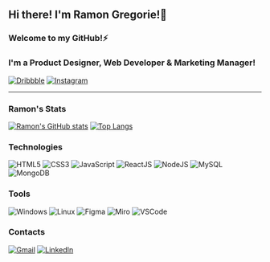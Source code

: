 ## Hi there! I'm Ramon Gregorie!👋

### Welcome to my GitHub!⚡
### I'm a Product Designer, Web Developer & Marketing Manager!

[![Dribbble](https://img.shields.io/badge/Dribbble-EA4C89?style=for-the-badge&logo=dribbble&logoColor=white)](https://www.dribbble.com/ramongregorie)
[![Instagram](https://img.shields.io/badge/Instagram-E4405F?style=for-the-badge&logo=instagram&logoColor=white)](https://www.instagram.com/ramongregorie)

---

### Ramon's Stats
[![Ramon's GitHub stats](https://github-readme-stats.vercel.app/api?username=ramongregorie&show_icons=true&theme=github_dark&hide_title=true&rank_icon=github&ring_color=default&icon_color=default)](https://github.com/ramongregorie/github-readme-stats)
[![Top Langs](https://github-readme-stats.vercel.app/api/top-langs/?username=ramongregorie&layout=compact&theme=github_dark)](https://github.com/ramongregorie/github-readme-stats)

### Technologies
![HTML5](https://img.shields.io/badge/HTML5-E34F26?style=for-the-badge&logo=html5&logoColor=white)
![CSS3](https://img.shields.io/badge/CSS3-1572B6?style=for-the-badge&logo=css3&logoColor=white)
![JavaScript](https://img.shields.io/badge/JavaScript-323330?style=for-the-badge&logo=javascript&logoColor=F7DF1E)
![ReactJS](https://img.shields.io/badge/React-20232A?style=for-the-badge&logo=react&logoColor=61DAFB)
![NodeJS](https://img.shields.io/badge/Node%20js-339933?style=for-the-badge&logo=nodedotjs&logoColor=white)
![MySQL](https://img.shields.io/badge/MySQL-005C84?style=for-the-badge&logo=mysql&logoColor=white)
![MongoDB](	https://img.shields.io/badge/MongoDB-4EA94B?style=for-the-badge&logo=mongodb&logoColor=white)

### Tools
![Windows](https://img.shields.io/badge/Windows-0078D6?style=for-the-badge&logo=windows&logoColor=white)
![Linux](https://img.shields.io/badge/Linux-FCC624?style=for-the-badge&logo=linux&logoColor=black)
![Figma](https://img.shields.io/badge/Figma-F24E1E?style=for-the-badge&logo=figma&logoColor=white)
![Miro](https://img.shields.io/badge/Miro-F7C922?style=for-the-badge&logo=Miro&logoColor=050036)
![VSCode](https://img.shields.io/badge/VSCode-0078D4?style=for-the-badge&logo=visual%20studio%20code&logoColor=white)

### Contacts
[![Gmail](https://img.shields.io/badge/Gmail-D14836?style=for-the-badge&logo=gmail&logoColor=white)](mailto:gregorieramon@gmail.com)
[![LinkedIn](https://img.shields.io/badge/LinkedIn-0077B5?style=for-the-badge&logo=linkedin&logoColor=white)](https://www.linkedin.com/in/ramongregorie)

